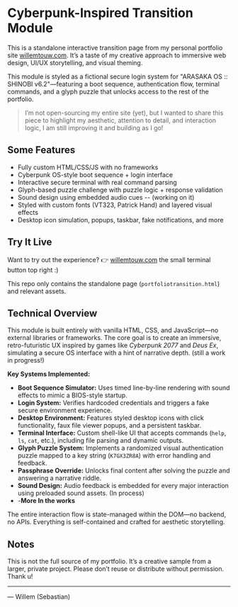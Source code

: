# Cyberpunk-Inspired Transition Module

This is a standalone interactive transition page from my personal portfolio site [willemtouw.com](https://willemtouw.com). It’s a taste of my creative approach to immersive web design, UI/UX storytelling, and visual theming.

This module is styled as a fictional secure login system for "ARASAKA OS :: SHINOBI v6.2"—featuring a boot sequence, authentication flow, terminal commands, and a glyph puzzle that unlocks access to the rest of the portfolio.

> I’m not open-sourcing my entire site (yet), but I wanted to share this piece to highlight my aesthetic, attention to detail, and interaction logic, I am still improving it and building as I go!

## Some Features

- Fully custom HTML/CSS/JS with no frameworks
- Cyberpunk OS-style boot sequence + login interface
- Interactive secure terminal with real command parsing
- Glyph-based puzzle challenge with puzzle logic + response validation
- Sound design using embedded audio cues -- (working on it)
- Styled with custom fonts (VT323, Patrick Hand) and layered visual effects
- Desktop icon simulation, popups, taskbar, fake notifications, and more

## Try It Live

Want to try out the experience?
👉 [willemtouw.com](https://willemtouw.com) the small terminal button top right :)

This repo only contains the standalone page (`portfoliotransition.html`) and relevant assets.
## Technical Overview

This module is built entirely with vanilla HTML, CSS, and JavaScript—no external libraries or frameworks. The core goal is to create an immersive, retro-futuristic UX inspired by games like *Cyberpunk 2077* and *Deus Ex*, simulating a secure OS interface with a hint of narrative depth. (still a work in progress!)

**Key Systems Implemented:**

- **Boot Sequence Simulator:** Uses timed line-by-line rendering with sound effects to mimic a BIOS-style startup.
- **Login System:** Verifies hardcoded credentials and triggers a fake secure environment experience.
- **Desktop Environment:** Features styled desktop icons with click functionality, faux file viewer popups, and a persistent taskbar.
- **Terminal Interface:** Custom shell-like UI that accepts commands (`help`, `ls`, `cat`, etc.), including file parsing and dynamic outputs.
- **Glyph Puzzle System:** Implements a randomized visual authentication puzzle mapped to a key string (`K7GX3ZR8A`) with error handling and feedback.
- **Passphrase Override:** Unlocks final content after solving the puzzle and answering a narrative riddle.
- **Sound Design:** Audio feedback is embedded for every major interaction using preloaded sound assets. (In process)
- -**More In the works**

The entire interaction flow is state-managed within the DOM—no backend, no APIs. Everything is self-contained and crafted for aesthetic storytelling.


## Notes

This is not the full source of my portfolio. It’s a creative sample from a larger, private project. Please don’t reuse or distribute without permission. Thank u!

---

— Willem (Sebastian)
